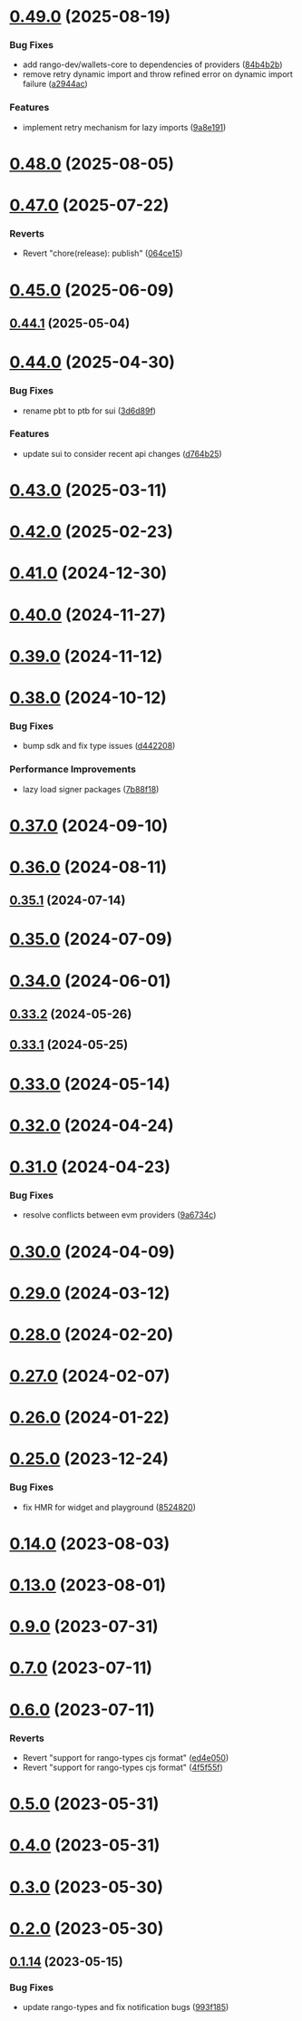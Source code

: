 # [0.49.0](https://github.com/rango-exchange/rango-client/compare/provider-metamask@0.48.0...provider-metamask@0.49.0) (2025-08-19)


### Bug Fixes

* add rango-dev/wallets-core to dependencies of providers ([84b4b2b](https://github.com/rango-exchange/rango-client/commit/84b4b2b7c3a7f5631228fb6ebf04617c3c4428e9))
* remove retry dynamic import and throw refined error on dynamic import failure ([a2944ac](https://github.com/rango-exchange/rango-client/commit/a2944ac3c05a0e945f6e5621fa5693ab89625485))


### Features

* implement retry mechanism for lazy imports ([9a8e191](https://github.com/rango-exchange/rango-client/commit/9a8e191711d2319990ca4d0613e8188a5f86842f))



# [0.48.0](https://github.com/rango-exchange/rango-client/compare/provider-metamask@0.47.0...provider-metamask@0.48.0) (2025-08-05)



# [0.47.0](https://github.com/rango-exchange/rango-client/compare/provider-metamask@0.46.0...provider-metamask@0.47.0) (2025-07-22)


### Reverts

* Revert "chore(release): publish" ([064ce15](https://github.com/rango-exchange/rango-client/commit/064ce157a2f819856f647f83aeb1c0410542e8d7))



# [0.45.0](https://github.com/rango-exchange/rango-client/compare/provider-metamask@0.44.1...provider-metamask@0.45.0) (2025-06-09)



## [0.44.1](https://github.com/rango-exchange/rango-client/compare/provider-metamask@0.44.0...provider-metamask@0.44.1) (2025-05-04)



# [0.44.0](https://github.com/rango-exchange/rango-client/compare/provider-metamask@0.43.0...provider-metamask@0.44.0) (2025-04-30)


### Bug Fixes

* rename pbt to ptb for sui ([3d6d89f](https://github.com/rango-exchange/rango-client/commit/3d6d89f2265766607a15d61e0df92643fb33072b))


### Features

* update sui to consider recent api changes ([d764b25](https://github.com/rango-exchange/rango-client/commit/d764b2501df9bb295f63cdbc0b05acd4a3abb4b9))



# [0.43.0](https://github.com/rango-exchange/rango-client/compare/provider-metamask@0.42.0...provider-metamask@0.43.0) (2025-03-11)



# [0.42.0](https://github.com/rango-exchange/rango-client/compare/provider-metamask@0.41.0...provider-metamask@0.42.0) (2025-02-23)



# [0.41.0](https://github.com/rango-exchange/rango-client/compare/provider-metamask@0.40.0...provider-metamask@0.41.0) (2024-12-30)



# [0.40.0](https://github.com/rango-exchange/rango-client/compare/provider-metamask@0.39.0...provider-metamask@0.40.0) (2024-11-27)



# [0.39.0](https://github.com/rango-exchange/rango-client/compare/provider-metamask@0.38.0...provider-metamask@0.39.0) (2024-11-12)



# [0.38.0](https://github.com/rango-exchange/rango-client/compare/provider-metamask@0.37.0...provider-metamask@0.38.0) (2024-10-12)


### Bug Fixes

* bump sdk and fix type issues ([d442208](https://github.com/rango-exchange/rango-client/commit/d4422083bf5dd27d5f509ce1db7f9560d05428c8))


### Performance Improvements

* lazy load signer packages ([7b88f18](https://github.com/rango-exchange/rango-client/commit/7b88f1834f7b29b4b81ab6c81a07bb88e8ccf55c))



# [0.37.0](https://github.com/rango-exchange/rango-client/compare/provider-metamask@0.36.0...provider-metamask@0.37.0) (2024-09-10)



# [0.36.0](https://github.com/rango-exchange/rango-client/compare/provider-metamask@0.35.1...provider-metamask@0.36.0) (2024-08-11)



## [0.35.1](https://github.com/rango-exchange/rango-client/compare/provider-metamask@0.35.0...provider-metamask@0.35.1) (2024-07-14)



# [0.35.0](https://github.com/rango-exchange/rango-client/compare/provider-metamask@0.33.2...provider-metamask@0.35.0) (2024-07-09)



# [0.34.0](https://github.com/rango-exchange/rango-client/compare/provider-metamask@0.33.2...provider-metamask@0.34.0) (2024-06-01)



## [0.33.2](https://github.com/rango-exchange/rango-client/compare/provider-metamask@0.33.1...provider-metamask@0.33.2) (2024-05-26)



## [0.33.1](https://github.com/rango-exchange/rango-client/compare/provider-metamask@0.33.0...provider-metamask@0.33.1) (2024-05-25)



# [0.33.0](https://github.com/rango-exchange/rango-client/compare/provider-metamask@0.32.0...provider-metamask@0.33.0) (2024-05-14)



# [0.32.0](https://github.com/rango-exchange/rango-client/compare/provider-metamask@0.31.0...provider-metamask@0.32.0) (2024-04-24)



# [0.31.0](https://github.com/rango-exchange/rango-client/compare/provider-metamask@0.30.0...provider-metamask@0.31.0) (2024-04-23)


### Bug Fixes

* resolve conflicts between evm providers ([9a6734c](https://github.com/rango-exchange/rango-client/commit/9a6734cf1537bf0504cf9058d4d775313a9e8e80))



# [0.30.0](https://github.com/rango-exchange/rango-client/compare/provider-metamask@0.29.0...provider-metamask@0.30.0) (2024-04-09)



# [0.29.0](https://github.com/rango-exchange/rango-client/compare/provider-metamask@0.28.0...provider-metamask@0.29.0) (2024-03-12)



# [0.28.0](https://github.com/rango-exchange/rango-client/compare/provider-metamask@0.27.0...provider-metamask@0.28.0) (2024-02-20)



# [0.27.0](https://github.com/rango-exchange/rango-client/compare/provider-metamask@0.26.0...provider-metamask@0.27.0) (2024-02-07)



# [0.26.0](https://github.com/rango-exchange/rango-client/compare/provider-metamask@0.25.0...provider-metamask@0.26.0) (2024-01-22)



# [0.25.0](https://github.com/rango-exchange/rango-client/compare/provider-metamask@0.23.0...provider-metamask@0.25.0) (2023-12-24)


### Bug Fixes

* fix HMR for widget and playground ([8524820](https://github.com/rango-exchange/rango-client/commit/8524820f10cf0b8921f3db0c4f620ff98daa4103))



# [0.14.0](https://github.com/rango-exchange/rango-client/compare/provider-metamask@0.13.0...provider-metamask@0.14.0) (2023-08-03)



# [0.13.0](https://github.com/rango-exchange/rango-client/compare/provider-metamask@0.12.0...provider-metamask@0.13.0) (2023-08-01)



# [0.9.0](https://github.com/rango-exchange/rango-client/compare/provider-metamask@0.8.0...provider-metamask@0.9.0) (2023-07-31)



# [0.7.0](https://github.com/rango-exchange/rango-client/compare/provider-metamask@0.6.0...provider-metamask@0.7.0) (2023-07-11)



# [0.6.0](https://github.com/rango-exchange/rango-client/compare/provider-metamask@0.5.0...provider-metamask@0.6.0) (2023-07-11)


### Reverts

* Revert "support for rango-types cjs format" ([ed4e050](https://github.com/rango-exchange/rango-client/commit/ed4e050bfc0dcde7aeffa6b0d73b02080a5721eb))
* Revert "support for rango-types cjs format" ([4f5f55f](https://github.com/rango-exchange/rango-client/commit/4f5f55f96e8daa329588b932b19c291c30f339c4))



# [0.5.0](https://github.com/rango-exchange/rango-client/compare/provider-metamask@0.4.0...provider-metamask@0.5.0) (2023-05-31)



# [0.4.0](https://github.com/rango-exchange/rango-client/compare/provider-metamask@0.3.0...provider-metamask@0.4.0) (2023-05-31)



# [0.3.0](https://github.com/rango-exchange/rango-client/compare/provider-metamask@0.2.0...provider-metamask@0.3.0) (2023-05-30)



# [0.2.0](https://github.com/rango-exchange/rango-client/compare/provider-metamask@0.1.15...provider-metamask@0.2.0) (2023-05-30)



## [0.1.14](https://github.com/rango-exchange/rango-client/compare/provider-metamask@0.1.13...provider-metamask@0.1.14) (2023-05-15)


### Bug Fixes

* update rango-types and fix notification bugs ([993f185](https://github.com/rango-exchange/rango-client/commit/993f185e0b8c5e5e15a2c65ba2d85d1f9c8daa90))



